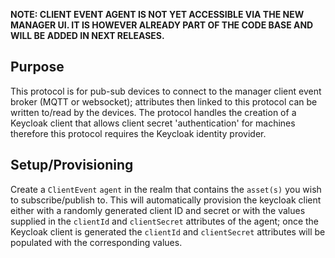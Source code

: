 **NOTE: CLIENT EVENT AGENT IS NOT YET ACCESSIBLE VIA THE NEW MANAGER UI. IT IS HOWEVER ALREADY PART OF THE CODE BASE AND WILL BE ADDED IN NEXT RELEASES.**

## Purpose

This protocol is for pub-sub devices to connect to the manager client event broker (MQTT or websocket);
attributes then linked to this protocol can be written to/read by the devices. The protocol handles the
creation of a Keycloak client that allows client secret 'authentication' for machines therefore this protocol
requires the Keycloak identity provider.

## Setup/Provisioning

Create a `ClientEvent` `agent` in the realm that contains the `asset(s)` you wish to subscribe/publish to. This will automatically provision the keycloak client either with a randomly generated client ID and secret or with the values supplied in the `clientId` and `clientSecret` attributes of the agent; once the Keycloak client is generated the `clientId` and `clientSecret` attributes will be populated with the corresponding values.